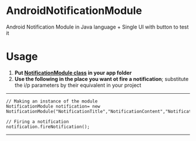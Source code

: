 # AndroidNotificationModule
Android Notification Module in Java language + Single UI with button to test it

# **Usage**
1. **Put [NotificationModule class](https://github.com/mossssama/AndroidNotificationModule/blob/main/Notify/app/src/main/java/com/example/notify/NotificationModule.java) in your app folder**
2. **Use the following in the place you want ot fire a notification**; substitute the i/p parameters by their equivalent in your project
** **
    // Making an instance of the module
    NotificationModule notification= new NotificationModule("NotificationTitle","NotificationContent","NotificationName",R.drawable.ic_launcher_foreground,MainActivity.this,CHANNEL_ID);

    // Firing a notification
    notification.fireNotification();
- - - - 
